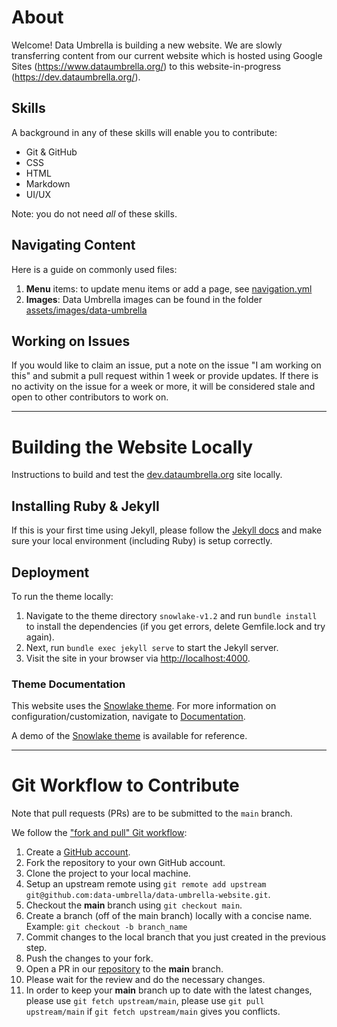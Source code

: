 # About
Welcome! Data Umbrella is building a new website. We are slowly transferring content from our current website which is hosted using Google Sites (https://www.dataumbrella.org/) to this website-in-progress (https://dev.dataumbrella.org/).

## Skills 
A background in any of these skills will enable you to contribute:  
- Git & GitHub
- CSS
- HTML
- Markdown
- UI/UX

Note:  you do not need *all* of these skills.

## Navigating Content
Here is a guide on commonly used files:  
1. **Menu** items:  to update menu items or add a page, see [navigation.yml](snowlake-v1.2/_data/navigation.yml)
2. **Images**: Data Umbrella images can be found in the folder [assets/images/data-umbrella](snowlake-v1.2/assets/images/data-umbrella/)

## Working on Issues
If you would like to claim an issue, put a note on the issue "I am working on this" and submit a pull request within 1 week or provide updates.  If there is no activity on the issue for a week or more, it will be considered stale and open to other contributors to work on.

---

# Building the Website Locally
Instructions to build and test the [dev.dataumbrella.org](https://dev.dataumbrella.org/) site locally.

## Installing Ruby & Jekyll
If this is your first time using Jekyll, please follow the [Jekyll docs](https://jekyllrb.com/docs/installation/) and make sure your local environment (including Ruby) is setup correctly.

## Deployment
To run the theme locally:
1. Navigate to the theme directory `snowlake-v1.2` and run `bundle install` to install the dependencies (if you get errors, delete Gemfile.lock and try again). 
2. Next, run `bundle exec jekyll serve` to start the Jekyll server.
3. Visit the site in your browser via [http://localhost:4000](http://localhost:4000).


### Theme Documentation
This website uses the [Snowlake theme](https://jekyllthemes.io/theme/snowlake-website-jekyll-theme). For more information on configuration/customization, navigate to [Documentation](https://github.com/data-umbrella/data-umbrella-website/tree/main/Documentation).

A demo of the [Snowlake theme](https://snowlake.tortoizthemes.com/) is available for reference.

---

# Git Workflow to Contribute

Note that pull requests (PRs) are to be submitted to the `main` branch.

We follow the ["fork and pull" Git workflow](https://github.com/susam/gitpr):  
1. Create a [GitHub account](https://github.com/).  
2. Fork the repository to your own GitHub account.
3. Clone the project to your local machine.
4. Setup an upstream remote using `git remote add upstream git@github.com:data-umbrella/data-umbrella-website.git`.
5. Checkout the **main** branch using `git checkout main`.
6. Create a branch (off of the main branch) locally with a concise name. Example:  `git checkout -b branch_name`
7. Commit changes to the local branch that you just created in the previous step.
8. Push the changes to your fork.
9. Open a PR in our [repository](https://github.com/data-umbrella/data-umbrella-website) to the **main** branch.
10. Please wait for the review and do the necessary changes.
11. In order to keep your **main** branch up to date with the latest changes, please use `git fetch upstream/main`, please use `git pull upstream/main` if `git fetch upstream/main` gives you conflicts.

